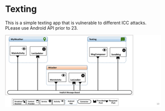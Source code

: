 # Texting
This is a simple texting app that is vulnerable to different ICC attacks. PLease use Android API prior to 23.

![Alt text](VulnerableAndroidSystem.png "The architecture of the vulnerable Android system")
